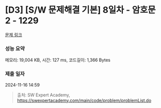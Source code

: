 # [D3] [S/W 문제해결 기본] 8일차 - 암호문2 - 1229 

[문제 링크](https://swexpertacademy.com/main/code/problem/problemDetail.do?contestProbId=AV14yIsqAHYCFAYD) 

### 성능 요약

메모리: 19,004 KB, 시간: 127 ms, 코드길이: 1,366 Bytes

### 제출 일자

2024-11-16 14:59



> 출처: SW Expert Academy, https://swexpertacademy.com/main/code/problem/problemList.do
